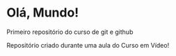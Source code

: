 # Olá, Mundo!
 Primeiro repositório do curso de git e github

 Repositório criado durante uma aula do Curso em Vídeo!
